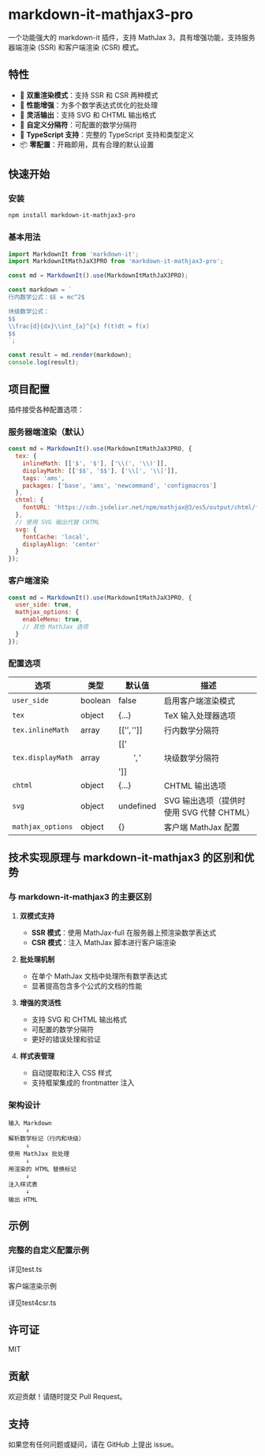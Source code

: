 # markdown-it-mathjax3-pro

一个功能强大的 markdown-it 插件，支持 MathJax 3，具有增强功能，支持服务器端渲染 (SSR) 和客户端渲染 (CSR) 模式。

## 特性

- 🚀 **双重渲染模式**：支持 SSR 和 CSR 两种模式
- 🎯 **性能增强**：为多个数学表达式优化的批处理
- 🎨 **灵活输出**：支持 SVG 和 CHTML 输出格式
- 📝 **自定义分隔符**：可配置的数学分隔符
- 🔧 **TypeScript 支持**：完整的 TypeScript 支持和类型定义
- 📦 **零配置**：开箱即用，具有合理的默认设置

## 快速开始

### 安装

```bash
npm install markdown-it-mathjax3-pro
```

### 基本用法

```javascript
import MarkdownIt from 'markdown-it';
import MarkdownItMathJaX3PRO from 'markdown-it-mathjax3-pro';

const md = MarkdownIt().use(MarkdownItMathJaX3PRO);

const markdown = `
行内数学公式：$E = mc^2$

块级数学公式：
$$
\\frac{d}{dx}\\int_{a}^{x} f(t)dt = f(x)
$$
`;

const result = md.render(markdown);
console.log(result);
```

## 项目配置

插件接受各种配置选项：

### 服务器端渲染（默认）

```javascript
const md = MarkdownIt().use(MarkdownItMathJaX3PRO, {
  tex: {
    inlineMath: [['$', '$'], ['\\(', '\\)']],
    displayMath: [['$$', '$$'], ['\\[', '\\]']],
    tags: 'ams',
    packages: ['base', 'ams', 'newcommand', 'configmacros']
  },
  chtml: {
    fontURL: 'https://cdn.jsdelivr.net/npm/mathjax@3/es5/output/chtml/fonts/woff-v2'
  },
  // 使用 SVG 输出代替 CHTML
  svg: {
    fontCache: 'local',
    displayAlign: 'center'
  }
});
```

### 客户端渲染

```javascript
const md = MarkdownIt().use(MarkdownItMathJaX3PRO, {
  user_side: true,
  mathjax_options: {
    enableMenu: true,
    // 其他 MathJax 选项
  }
});
```

### 配置选项

| 选项 | 类型 | 默认值 | 描述 |
|------|------|--------|------|
| `user_side` | boolean | false | 启用客户端渲染模式 |
| `tex` | object | {...} | TeX 输入处理器选项 |
| `tex.inlineMath` | array | [['$', '$']] | 行内数学分隔符 |
| `tex.displayMath` | array | [['$$', '$$']] | 块级数学分隔符 |
| `chtml` | object | {...} | CHTML 输出选项 |
| `svg` | object | undefined | SVG 输出选项（提供时使用 SVG 代替 CHTML） |
| `mathjax_options` | object | {} | 客户端 MathJax 配置 |

## 技术实现原理与 markdown-it-mathjax3 的区别和优势

### 与 markdown-it-mathjax3 的主要区别

1. **双模式支持**
   - **SSR 模式**：使用 MathJax-full 在服务器上预渲染数学表达式
   - **CSR 模式**：注入 MathJax 脚本进行客户端渲染

2. **批处理机制**
   - 在单个 MathJax 文档中处理所有数学表达式
   - 显著提高包含多个公式的文档的性能

3. **增强的灵活性**
   - 支持 SVG 和 CHTML 输出格式
   - 可配置的数学分隔符
   - 更好的错误处理和验证

4. **样式表管理**
   - 自动提取和注入 CSS 样式
   - 支持框架集成的 frontmatter 注入

### 架构设计

```
输入 Markdown
     ↓
解析数学标记（行内和块级）
     ↓
使用 MathJax 批处理
     ↓
用渲染的 HTML 替换标记
     ↓
注入样式表
     ↓
输出 HTML
```

## 示例

### 完整的自定义配置示例

详见test.ts

客户端渲染示例

详见test4csr.ts

## 许可证

MIT

## 贡献

欢迎贡献！请随时提交 Pull Request。

## 支持

如果您有任何问题或疑问，请在 GitHub 上提出 issue。

